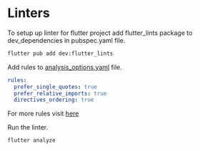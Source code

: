 # Linters

To setup up linter for flutter project add flutter_lints package to dev_dependencies in pubspec.yaml file.

```bash
flutter pub add dev:flutter_lints
```

Add rules to [analysis_options.yaml](analysis_options.yaml) file.

```yaml
rules:
  prefer_single_quotes: true
  prefer_relative_imports: true
  directives_ordering: true
```

For more rules visit [here](https://dart.dev/tools/linter-rules#rules)

Run the linter.

```bash
flutter analyze
```
